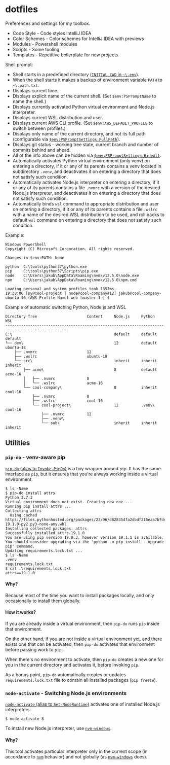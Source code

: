 # dotfiles

Preferences and settings for my toolbox.

* Code Style - Code styles IntelliJ IDEA
* Color Schemes - Color schemes for IntelliJ IDEA with previews
* Modules - Powershell modules
* Scripts - Some tooling
* Templates - Repetitive boilerplate for new projects

Shell prompt:

- Shell starts in a predefined directory ([`INITIAL_CWD` in `~\.env`](Config/.env.sample)).
- When the shell starts it makes a backup of environment variable `PATH` to `~\.path.txt`.
- Displays current time.
- Displays explicit name of the current shell. (Set `$env:PSPromptName` to name the shell.)
- Displays currently activated Python virtual environment and Node.js interpreter.
- Displays current WSL distribution and user.
- Displays current AWS CLI profile. (Set `$env:AWS_DEFAULT_PROFILE` to switch between profiles.)
- Displays only name of the current directory, and not its full path (configurable via [`$env:PSPromptSettings.FullPath`](Profile/prompt.psm1)).
- Displays git status - working tree state, current branch and number of commits behind and ahead.
- All of the info above can be hidden via [`$env:PSPromptSettings.HideAll`](Profile/prompt.psm1).
- Automatically activates Python virtual environment (only venv) on entering a directory, if it or any of its parents contains a venv located in subdirectory `.venv`, and deactivates it on entering a directory that does not satisfy such condition.
- Automatically activates Node.js interpreter on entering a directory, if it or any of its parents contains a file `.nvmrc` with a version of the desired Node.js interpreter, and deactivates it on entering a directory that does not satisfy such condition.
- Automatically binds `wsl` command to appropriate distribution and user on entering a directory, if it or any of its parents contains a file `.wslrc` with a name of the desired WSL distribution to be used, and roll backs to default `wsl` command on entering a directory that does not satisfy such condition.

Example:

```
Windows PowerShell
Copyright (C) Microsoft Corporation. All rights reserved.

Changes in $env:PATH: None

python  C:\tools\python37\python.exe
pip     C:\tools\python37\Scripts\pip.exe
node    C:\Users\jakub\AppData\Roaming\nvm\v12.5.0\node.exe
npm     C:\Users\jakub\AppData\Roaming\nvm\v12.5.0\npm.cmd

Loading personal and system profiles took 1357ms.
19:38:06 [py@cool-project | node@cool-company#12] jakub@cool-company-ubuntu-16 (AWS Profile Name) web [master 1→] $
```

Example of automatic switching Python, Node.js and WSL

```
Directory Tree                      Content     Node.js     Python      WSL
--------------------------------------------------------------------------------------------------
C:\                                             default     default     default
└── dev\                                        12          default     ubuntu-18
    ├── .nvmrc                      12
    ├── .wslrc                      ubuntu-18
    └── src\                                    inherit     inherit     inherit
        ├── acme\                               8           default     acme-16
        │   ├── .nvmrc              8
        │   └── .wslrc              acme-16
        └── cool-company\                       8           inherit     cool-16
            ├── .nvmrc              8
            ├── .wslrc              cool-16
            └── cool-project\                   12          .venv\      cool-16
                ├── .nvmrc          12
                ├── .venv\
                └── sub\                        inherit     inherit     inherit
```

## Utilities

### `pip-do` - venv-aware pip

[`pip-do` (alias to `Invoke-PipDo`)](Modules/Invoke-PipDo/Invoke-PipDo.psm1) is a tiny wrapper around `pip`.
It has the same interface as `pip`, but it ensures that you're always working inside a virtual environment.

```console
$ ls -Name
$ pip-do install attrs
Python 3.7.3
Virtual environment does not exist. Creating new one ...
Running pip install attrs ...
Collecting attrs
  Using cached https://files.pythonhosted.org/packages/23/96/d828354fa2dbdf216eaa7b7de0db692f12c234f7ef888cc14980ef40d1d2/attrs-19.1.0-py2.py3-none-any.whl
Installing collected packages: attrs
Successfully installed attrs-19.1.0
You are using pip version 19.0.3, however version 19.1.1 is available.
You should consider upgrading via the 'python -m pip install --upgrade pip' command.
Updating requirements.lock.txt ...
$ ls -Name
.venv
requirements.lock.txt
$ cat .\requirements.lock.txt
attrs==19.1.0
```

#### Why?

Because most of the time you want to install packages locally, and only occasionally to install them globally.

#### How it works?

If you are already inside a virtual environment, then `pip-do` runs `pip` inside that environment.

On the other hand, if you are not inside a virtual environment yet, and there exists one that can be activated, then `pip-do` activates that environment before passing work to `pip`.

When there's no environment to activate, then `pip-do`  creates a new one for you in the current directory and activates it, before invoking `pip`.

As a bonus point, `pip-do` automatically creates or updates `requirements.lock.txt` file to contain all installed packages (`pip freeze`).

### `node-activate` - Switching Node.js environments

[`node-activate` (alias to `Set-NodeRuntime`)](Modules/Set-NodeRuntime/Set-NodeRuntime.psm1) activates one of installed Node.js interpreters.

```console
$ node-activate 8
```

To install new Node.js interpreter, use [`nvm-windows`](https://github.com/coreybutler/nvm-windows).

#### Why?

This tool activates particular interpreter only in the current scope (in accordance to [`nvm`](https://github.com/nvm-sh/nvm) behavior)
and not globally (as [`nvm-windows`]((https://github.com/coreybutler/nvm-windows)) does).
